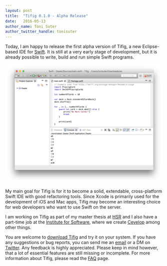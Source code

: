 ```yaml
---
layout: post
title:  "Tifig 0.1.0 - Alpha Release"
date:   2016-05-13
author_name: Toni Suter
author_twitter_handle: tonisuter
---
```

Today, I am happy to release the first alpha version of Tifig, a new Eclipse-based IDE for [Swift](https://swift.org/).
It is still at a very early stage of development, but it is already possible to write, build and run
simple Swift programs.

[![Tifig Screenshot](/images/tifig-screenshot-pm-example.png "Tifig Screenshot")](/images/tifig-screenshot-pm-example.png)

My main goal for Tifig is for it to become a solid, extendable, cross-platform Swift IDE with good
refactoring tools. Since Xcode is primarily used for the development of iOS and Mac apps, Tifig may
become an interesting choice for web developers who want to use Swift on the server.

I am working on Tifig as part of my master thesis at [HSR](http://www.hsr.ch) and I also have a part-time job
at the [Institute for Software](http://ifs.hsr.ch/), where we create [Cevelop](https://www.cevelop.com) among other things.

You are welcome to [download Tifig](/download/) and try it on your system. If you have any suggestions
or bug reports, you can send me an [email](mailto:tonisuter@me.com) or a DM on [Twitter](https://twitter.com/tonisuter).
Any feedback is highly appreciated. Please keep in mind however, that a lot of essential features are still missing or incomplete.
For more information about Tifig, please read the [FAQ](/faq/) page.
